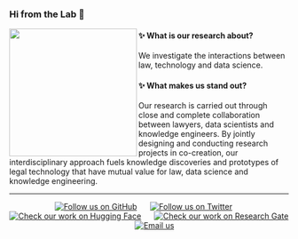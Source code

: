 ### Hi from the Lab 👋

<img src="https://user-images.githubusercontent.com/32681432/165930627-5f6d8d0b-77df-4792-b3b2-a195a5bb15d3.png" height=230 align="left">

#### ✨ What is our research about?

We investigate the interactions between law, technology and data science.

#### ✨ What makes us stand out?

Our research is carried out through close and complete collaboration between lawyers, data scientists and knowledge engineers. By jointly designing and conducting research projects in co-creation, our interdisciplinary approach fuels knowledge discoveries and prototypes of legal technology that have mutual value for law, data science and knowledge engineering.

***

<!-- Social buttons -->
<div align="center">
	<a href="https://github.com/maastrichtlawtech"><img src="https://img.shields.io/github/followers/maastrichtlawtech?label=Github&style=social" alt="Follow us on GitHub"></a>
	&nbsp;&nbsp;&nbsp;&nbsp;
	<a href="https://twitter.com/maaslawtech"><img src="https://img.shields.io/twitter/follow/maaslawtech?label=Twitter&style=social" alt="Follow us on Twitter"></a>
	&nbsp;&nbsp;&nbsp;&nbsp;
	<a href="https://huggingface.co/maastrichtlawtech"><img src="https://img.shields.io/badge/HuggingFace--_.svg?label=%F0%9F%A4%97%20Hugging%20Face&style=social" alt="Check our work on Hugging Face"></a>
	&nbsp;&nbsp;&nbsp;&nbsp;
	<a href="https://www.researchgate.net/lab/Maastricht-Law-Tech-Lab-Gijs-van-Dijck"><img src="https://img.shields.io/badge/ResearchGate--_.svg?label=Research%20Gate&style=social&logo=researchgate" alt="Check our work on Research Gate"></a>
	&nbsp;&nbsp;&nbsp;&nbsp;
	<a href="mailto:law-techlab@maastrichtuniversity.nl"><img src="https://img.shields.io/badge/email--_.svg?label?label=Email&style=social&logo=minutemailer" alt="Email us"></a>
</div>
